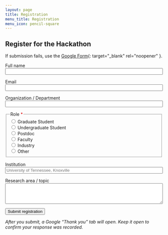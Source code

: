 ```yaml
---
layout: page
title: Registration
menu_title: Registration
menu_icon: pencil-square
---
```


## Register for the Hackathon

If submission fails, use the
[Google Form](https://docs.google.com/forms/d/e/1FAIpQLScDGl0L5HVDjOKBpGQMLPIFekOiFywDBH_Kut02T9I-DwqpbQ/viewform){: target="_blank" rel="noopener" }.

<form action="https://docs.google.com/forms/d/e/1FAIpQLScDGl0L5HVDjOKBpGQMLPIFekOiFywDBH_Kut02T9I-DwqpbQ/formResponse"
      method="POST" target="_blank" style="max-width: 720px">

  <!-- Full name -->
  <p>
    <label>Full name<br>
      <input type="text" name="entry.2092238618" required style="width:100%">
    </label>
  </p>

  <!-- Email -->
  <p>
    <label>Email<br>
      <input type="email" name="entry.1556369182" required style="width:100%">
    </label>
  </p>

  <!-- Organization / Department -->
  <p>
    <label>Organization / Department<br>
      <input type="text" name="entry.479301265" style="width:100%">
    </label>
  </p>

  <!-- Role (radio buttons) -->
  <fieldset>
    <legend>Role <span style="color:#d00">*</span></legend>
    <label><input type="radio" name="entry.2064945275" value="Graduate Student" required> Graduate Student</label><br>
    <label><input type="radio" name="entry.2064945275" value="Undergraduate Student"> Undergraduate Student</label><br>
    <label><input type="radio" name="entry.2064945275" value="Postdoc"> Postdoc</label><br>
    <label><input type="radio" name="entry.2064945275" value="Faculty"> Faculty</label><br>
    <label><input type="radio" name="entry.2064945275" value="Industry"> Industry</label><br>
    <label><input type="radio" name="entry.2064945275" value="Other"> Other</label>
  </fieldset>

  <!-- Institution -->
  <p>
    <label>Institution<br>
      <input type="text" name="entry.1753222212" placeholder="University of Tennessee, Knoxville" style="width:100%">
    </label>
  </p>

  <!-- Research area / topic -->
  <p>
    <label>Research area / topic<br>
      <textarea name="entry.2109138769" rows="4" style="width:100%"></textarea>
    </label>
  </p>

  <p>
    <button type="submit">Submit registration</button>
  </p>
</form>

<p><em>After you submit, a Google “Thank you” tab will open. Keep it open to confirm your response was recorded.</em></p>
